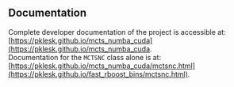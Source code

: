 ## Documentation
Complete developer documentation of the project is accessible at: [https://pklesk.github.io/mcts_numba_cuda](https://pklesk.github.io/mcts_numba_cuda. <br/>
Documentation for the `MCTSNC` class alone is at: [https://pklesk.github.io/mcts_numba_cuda/mctsnc.html](https://pklesk.github.io/fast_rboost_bins/mctsnc.html).
